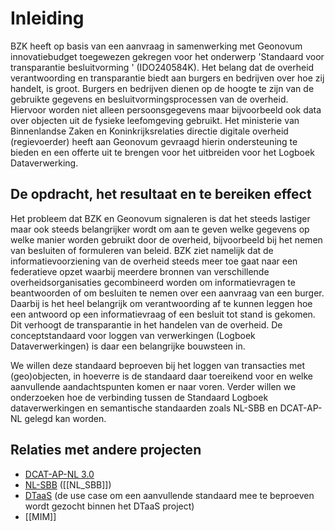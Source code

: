 # Inleiding

BZK heeft op basis van een aanvraag in samenwerking met Geonovum innovatiebudget toegewezen gekregen voor het onderwerp 'Standaard voor transparantie besluitvorming ' (IDO240584K). Het belang dat de overheid verantwoording en transparantie biedt aan burgers en bedrijven over hoe zij handelt, is groot. Burgers en bedrijven dienen op de hoogte te zijn van de gebruikte gegevens en besluitvormingsprocessen van de overheid. Hiervoor worden niet alleen persoonsgegevens maar bijvoorbeeld ook data over objecten uit de fysieke leefomgeving gebruikt. Het ministerie van Binnenlandse Zaken en Koninkrijksrelaties directie digitale overheid (regievoerder) heeft aan Geonovum gevraagd hierin ondersteuning te bieden en een offerte uit te brengen voor het uitbreiden voor het Logboek Dataverwerking.

## De opdracht, het resultaat en te bereiken effect

Het probleem dat BZK en Geonovum signaleren is dat het steeds lastiger maar ook steeds belangrijker wordt om aan te geven welke gegevens op welke manier worden gebruikt door de overheid, bijvoorbeeld bij het nemen van besluiten of formuleren van beleid. BZK ziet namelijk dat de informatievoorziening van de overheid steeds meer toe gaat naar een federatieve opzet waarbij meerdere bronnen van verschillende overheidsorganisaties gecombineerd worden om informatievragen te beantwoorden of om besluiten te nemen over een aanvraag van een burger. Daarbij is het heel belangrijk om verantwoording af te kunnen leggen hoe een antwoord op een informatievraag of een besluit tot stand is gekomen. Dit verhoogt de transparantie in het handelen van de overheid. De conceptstandaard voor loggen van verwerkingen (Logboek Dataverwerkingen) is daar een belangrijke bouwsteen in.

We willen deze standaard beproeven bij het loggen van transacties met (geo)objecten, in hoeverre is de standaard daar toereikend voor en welke aanvullende aandachtspunten komen er naar voren. Verder willen we onderzoeken hoe de verbinding tussen de Standaard Logboek dataverwerkingen en semantische standaarden zoals NL-SBB en DCAT-AP-NL gelegd kan worden.

## Relaties met andere projecten

- [DCAT-AP-NL 3.0](https://docs.geostandaarden.nl/dcat/dcat-ap-nl30)
- [NL-SBB](https://geonovum.github.io/NL-SBB/) ([[NL_SBB]])
- [DTaaS](https://www.geonovum.nl/over-geonovum/actueel/werken-aan-digital-twin-as-a-service) (de use case om een aanvullende standaard mee te beproeven wordt gezocht binnen het DTaaS project)
- [[MIM]]